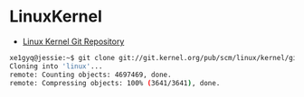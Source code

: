 # LinuxKernel

- [Linux Kernel Git Repository](https://git.kernel.org/cgit/linux/kernel/git/torvalds/linux.git/)

```sh
xe1gyq@jessie:~$ git clone git://git.kernel.org/pub/scm/linux/kernel/git/torvalds/linux.git
Cloning into 'linux'...
remote: Counting objects: 4697469, done.
remote: Compressing objects: 100% (3641/3641), done.
```